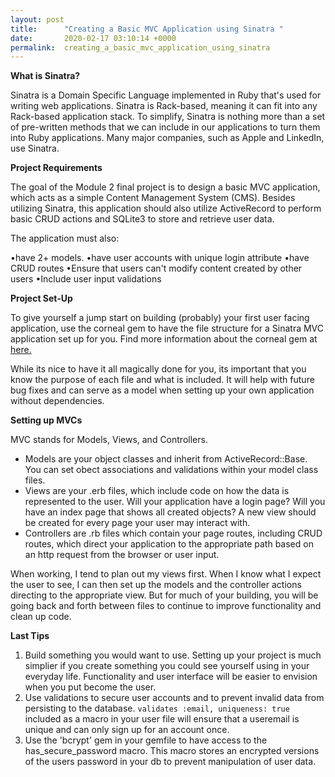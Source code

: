 ```yaml
---
layout: post
title:      "Creating a Basic MVC Application using Sinatra "
date:       2020-02-17 03:10:14 +0000
permalink:  creating_a_basic_mvc_application_using_sinatra
---
```



**What is Sinatra?**

Sinatra is a Domain Specific Language implemented in Ruby that's used for writing web applications. Sinatra is Rack-based, meaning it can fit into any Rack-based application stack. To simplify, Sinatra is nothing more than a set of pre-written methods that we can include in our applications to turn them into Ruby applications. Many major companies, such as Apple and LinkedIn, use Sinatra. 



**Project Requirements**

The goal of the Module 2 final project is to design a basic MVC application, which acts as a simple Content Management System (CMS). Besides utilizing Sinatra, this application should also utilize ActiveRecord to perform basic CRUD actions and SQLite3 to store and retrieve user data. 

The application must also: 

•have 2+ models.
•have user accounts with unique login attribute
•have CRUD routes
•Ensure that users can't modify content created by other users
•Include user input validations


**Project Set-Up**

To give yourself a jump start on building (probably) your first user facing application, use the corneal gem to have the file structure for a Sinatra MVC application set up for you. Find more information about the corneal gem at [here.](http://https://thebrianemory.github.io/corneal/) 

While its nice to have it all magically done for you, its important that you know the purpose of each file and what is included. It will help with future bug fixes and can serve as a model when setting up your own application without dependencies. 




**Setting up MVCs**

MVC stands for Models, Views, and Controllers. 

* Models are your object classes and inherit from ActiveRecord::Base. You can set obect associations and validations within your model class files. 
* Views are your .erb files, which include code on how the data is represented to the user. Will your application have a login page? Will you have an index page that shows all created objects? A new view should be created for every page your user may interact with. 
* Controllers are .rb files which contain your page routes, including CRUD routes, which direct your application to the appropriate path based on an http request from the browser or user input. 

When working, I tend to plan out my views first. When I know what I expect the user to see, I can then set up the models and the controller actions directing to the appropriate view. But for much of your building, you will be going back and forth between files to continue to improve functionality and clean up code. 

**Last Tips**
1. Build something you would want to use. Setting up your project is much simplier if you create something you could see yourself using in your everyday life. Functionality and user interface will be easier to envision when you put become the user. 
2. Use validations to secure user accounts and to prevent invalid data from persisting to the database. `validates :email, uniqueness: true` included as a macro in your user file will ensure that a useremail is unique and can only sign up for an account once. 
3. Use the 'bcrypt' gem in your gemfile to have access to the has_secure_password macro. This macro stores an encrypted versions of the users password in your db to prevent manipulation of user data. 





